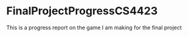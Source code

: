 # FinalProjectProgressCS4423
This is a progress report on the game I am making for the final project
